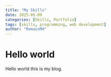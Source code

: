```yaml
---
title: "My Skills"
date: 2025-05-09
categories: [Skills, Portfolio]
tags: [skills, programming, web development]
author: "RomainM4"
---
```


# Hello world

Hello world this is my blog.